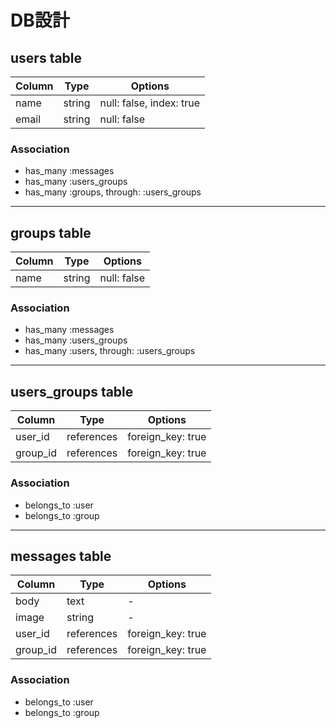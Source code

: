 # DB設計

## users table

|Column|Type|Options|
|------|----|-------|
|name|string|null: false, index: true|
|email|string|null: false|

### Association
- has_many :messages
- has_many :users_groups
- has_many :groups, through: :users_groups
***
## groups table

|Column|Type|Options|
|------|----|-------|
|name|string|null: false|

### Association
- has_many :messages
- has_many :users_groups
- has_many :users, through: :users_groups
***
## users_groups table

|Column|Type|Options|
|------|----|-------|
|user_id|references|foreign_key: true|
|group_id|references|foreign_key: true|

### Association
- belongs_to :user
- belongs_to :group
***
## messages table

|Column|Type|Options|
|------|----|-------|
|body|text|-|
|image|string|-|
|user_id|references|foreign_key: true|
|group_id|references|foreign_key: true|

### Association
- belongs_to :user
- belongs_to :group